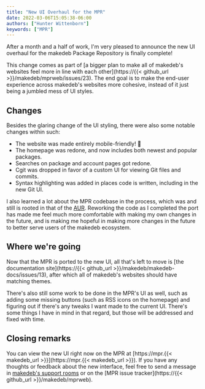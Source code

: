 ```yaml
---
title: "New UI Overhaul for the MPR"
date: 2022-03-06T15:05:38-06:00
authors: ["Hunter Wittenborn"]
keywords: ["MPR"]
---
```


After a month and a half of work, I'm very pleased to announce the new UI overhaul for the makedeb Package Repository is finally complete!

This change comes as part of [a bigger plan to make all of makedeb's websites feel more in line with each other](https://{{< github_url >}}/makedeb/mprweb/issues/23). The end goal is to make the end-user experience across makedeb's websites more cohesive, instead of it just being a jumbled mess of UI styles.

## Changes

Besides the glaring change of the UI styling, there were also some notable changes within such:

- The website was made entirely mobile-friendly! 🎉
- The homepage was redone, and now includes both newest and popular packages.
- Searches on package and account pages got redone.
- Cgit was dropped in favor of a custom UI for viewing Git files and commits.
- Syntax highlighting was added in places code is written, including in the new Git UI.

I also learned a lot about the MPR codebase in the process, which was and still is rooted in that of the [AUR](https://aur.archlinux.org/). Reworking the code as I completed the port has made me feel much more comfortable with making my own changes in the future, and is making me hopeful in making more changes in the future to better serve users of the makedeb ecosystem.

## Where we're going

Now that the MPR is ported to the new UI, all that's left to move is [the documentation site](https://{{< github_url >}}/makedeb/makedeb-docs/issues/13), after which all of makedeb's websites should have matching themes.

There's also still some work to be done in the MPR's UI as well, such as adding some missing buttons (such as RSS icons on the homepage) and figuring out if there's any tweaks I want made to the current UI. There's some things I have in mind in that regard, but those will be addressed and fixed with time.

## Closing remarks

You can view the new UI right now on the MPR at [https://mpr.{{< makedeb_url >}}](https://mpr.{{< makedeb_url >}}). If you have any thoughts or feedback about the new interface, feel free to send a message in [makedeb's support rooms](https://docs.makedeb.org/support/getting-support/) or on the [MPR issue tracker](https://{{< github_url >}}/makedeb/mprweb).
